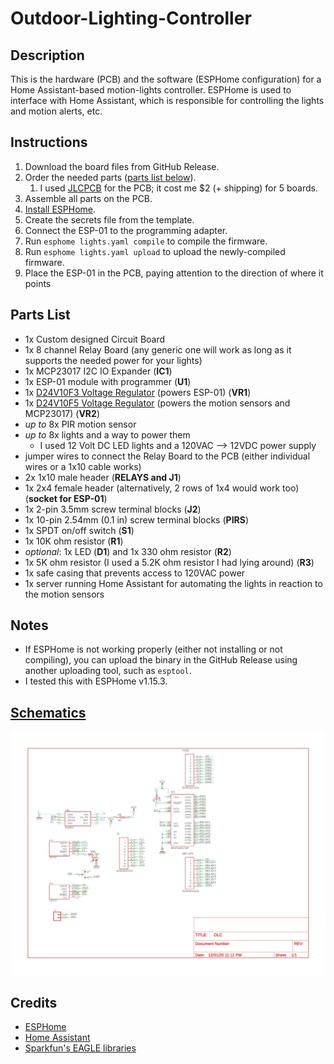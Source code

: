 # Outdoor-Lighting-Controller

## Description

This is the hardware (PCB) and the software (ESPHome configuration) for a Home Assistant-based motion-lights controller. ESPHome is used to interface with Home Assistant, which is responsible for controlling the lights and motion alerts, etc.

## Instructions

1. Download the board files from GitHub Release.
2. Order the needed parts ([parts list below](#parts-list)).
    1. I used [JLCPCB](jlcpcb.com) for the PCB; it cost me $2 (+ shipping) for 5 boards.
3. Assemble all parts on the PCB.
4. [Install ESPHome](https://esphome.io/guides/getting_started_command_line.html#getting-started-with-esphome).
5. Create the secrets file from the template.
6. Connect the ESP-01 to the programming adapter.
7. Run `esphome lights.yaml compile` to compile the firmware.
8. Run `esphome lights.yaml upload` to upload the newly-compiled firmware.
9. Place the ESP-01 in the PCB, paying attention to the direction of where it points

## Parts List

-   1x Custom designed Circuit Board
-   1x 8 channel Relay Board (any generic one will work as long as it supports the needed power for your lights)
-   1x MCP23017 I2C IO Expander (**IC1**)
-   1x ESP-01 module with programmer (**U1**)
-   1x [D24V10F3 Voltage Regulator](https://www.pololu.com/product/2830) (powers ESP-01) (**VR1**)
-   1x [D24V10F5 Voltage Regulator](https://www.pololu.com/product/2831) (powers the motion sensors and MCP23017) (**VR2**)
-   _up to_ 8x PIR motion sensor
-   _up to_ 8x lights and a way to power them
    -   I used 12 Volt DC LED lights and a 120VAC --> 12VDC power supply
-   jumper wires to connect the Relay Board to the PCB (either individual wires or a 1x10 cable works)
-   2x 1x10 male header (**RELAYS and J1**)
-   1x 2x4 female header (alternatively, 2 rows of 1x4 would work too) (**socket for ESP-01**)
-   1x 2-pin 3.5mm screw terminal blocks (**J2**)
-   1x 10-pin 2.54mm (0.1 in) screw terminal blocks (**PIRS**)
-   1x SPDT on/off switch (**S1**)
-   1x 10K ohm resistor (**R1**)
-   _optional_: 1x LED (**D1**) and 1x 330 ohm resistor (**R2**)
-   1x 5K ohm resistor (I used a 5.2K ohm resistor I had lying around) (**R3**)
-   1x safe casing that prevents access to 120VAC power
-   1x server running Home Assistant for automating the lights in reaction to the motion sensors

## Notes

-   If ESPHome is not working properly (either not installing or not compiling), you can upload the binary in the GitHub Release using another uploading tool, such as `esptool`.
-   I tested this with ESPHome v1.15.3.

## [Schematics](assets/Schematic.pdf)

<img src="assets/Schematic.png" />

## Credits

-   [ESPHome](esphome.io)
-   [Home Assistant](home-assistant.io)
-   [Sparkfun's EAGLE libraries](https://github.com/sparkfun/SparkFun-Eagle-Libraries)
